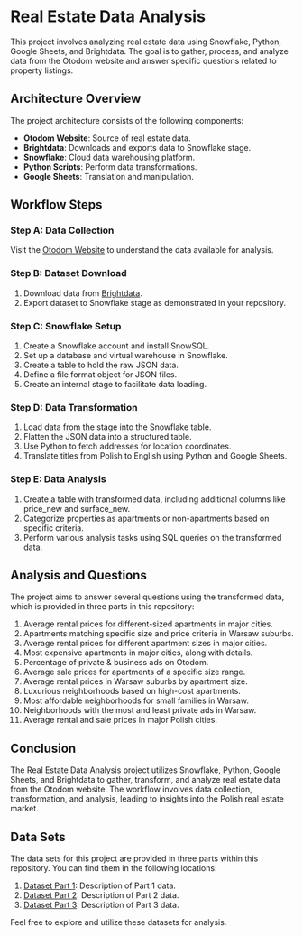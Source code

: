 # Real Estate Data Analysis

This project involves analyzing real estate data using Snowflake, Python, Google Sheets, and Brightdata. The goal is to gather, process, and analyze data from the Otodom website and answer specific questions related to property listings.

## Architecture Overview

The project architecture consists of the following components:

- **Otodom Website**: Source of real estate data.
- **Brightdata**: Downloads and exports data to Snowflake stage.
- **Snowflake**: Cloud data warehousing platform.
- **Python Scripts**: Perform data transformations.
- **Google Sheets**: Translation and manipulation.

## Workflow Steps

### Step A: Data Collection

Visit the [Otodom Website](https://www.otodom.pl/) to understand the data available for analysis.

### Step B: Dataset Download

1. Download data from [Brightdata](https://brightdata.com/).
2. Export dataset to Snowflake stage as demonstrated in your repository.

### Step C: Snowflake Setup

1. Create a Snowflake account and install SnowSQL.
2. Set up a database and virtual warehouse in Snowflake.
3. Create a table to hold the raw JSON data.
4. Define a file format object for JSON files.
5. Create an internal stage to facilitate data loading.

### Step D: Data Transformation

1. Load data from the stage into the Snowflake table.
2. Flatten the JSON data into a structured table.
3. Use Python to fetch addresses for location coordinates.
4. Translate titles from Polish to English using Python and Google Sheets.

### Step E: Data Analysis

1. Create a table with transformed data, including additional columns like price_new and surface_new.
2. Categorize properties as apartments or non-apartments based on specific criteria.
3. Perform various analysis tasks using SQL queries on the transformed data.

## Analysis and Questions

The project aims to answer several questions using the transformed data, which is provided in three parts in this repository:

1. Average rental prices for different-sized apartments in major cities.
2. Apartments matching specific size and price criteria in Warsaw suburbs.
3. Average rental prices for different apartment sizes in major cities.
4. Most expensive apartments in major cities, along with details.
5. Percentage of private & business ads on Otodom.
6. Average sale prices for apartments of a specific size range.
7. Average rental prices in Warsaw suburbs by apartment size.
8. Luxurious neighborhoods based on high-cost apartments.
9. Most affordable neighborhoods for small families in Warsaw.
10. Neighborhoods with the most and least private ads in Warsaw.
11. Average rental and sale prices in major Polish cities.

## Conclusion

The Real Estate Data Analysis project utilizes Snowflake, Python, Google Sheets, and Brightdata to gather, transform, and analyze real estate data from the Otodom website. The workflow involves data collection, transformation, and analysis, leading to insights into the Polish real estate market.

## Data Sets

The data sets for this project are provided in three parts within this repository. You can find them in the following locations:

1. [Dataset Part 1](Sample_ORG_Dataset_Part1): Description of Part 1 data.
2. [Dataset Part 2](Sample_ORG_Dataset_Part2): Description of Part 2 data.
3. [Dataset Part 3](Sample_ORG_Dataset_Part3): Description of Part 3 data.

Feel free to explore and utilize these datasets for analysis.

